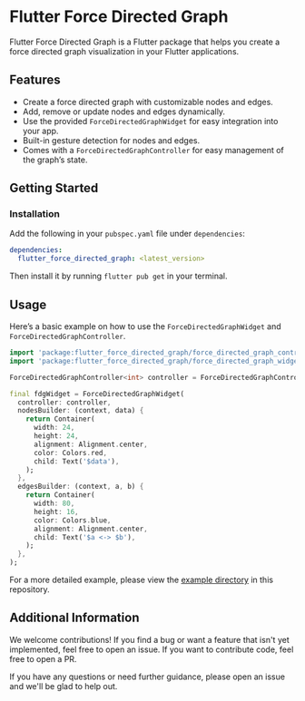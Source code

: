 # Flutter Force Directed Graph

Flutter Force Directed Graph is a Flutter package that helps you create a force directed graph visualization in your Flutter applications.

## Features

- Create a force directed graph with customizable nodes and edges.
- Add, remove or update nodes and edges dynamically.
- Use the provided `ForceDirectedGraphWidget` for easy integration into your app.
- Built-in gesture detection for nodes and edges.
- Comes with a `ForceDirectedGraphController` for easy management of the graph’s state.

## Getting Started

### Installation

Add the following in your `pubspec.yaml` file under `dependencies`:

```yaml
dependencies:
  flutter_force_directed_graph: <latest_version>
```

Then install it by running `flutter pub get` in your terminal.

## Usage

Here’s a basic example on how to use the `ForceDirectedGraphWidget` and `ForceDirectedGraphController`.

```dart
import 'package:flutter_force_directed_graph/force_directed_graph_controller.dart';
import 'package:flutter_force_directed_graph/force_directed_graph_widget.dart';

ForceDirectedGraphController<int> controller = ForceDirectedGraphController();

final fdgWidget = ForceDirectedGraphWidget(
  controller: controller,
  nodesBuilder: (context, data) {
    return Container(
      width: 24,
      height: 24,
      alignment: Alignment.center,
      color: Colors.red,
      child: Text('$data'),
    );
  },
  edgesBuilder: (context, a, b) {
    return Container(
      width: 80,
      height: 16,
      color: Colors.blue,
      alignment: Alignment.center,
      child: Text('$a <-> $b'),
    );
  },
);
```

For a more detailed example, please view the [example directory](https://github.com/SkywalkerDarren/flutter_force_directed_graph/tree/master/example) in this repository.

## Additional Information

We welcome contributions! If you find a bug or want a feature that isn't yet implemented, feel free to open an issue. If you want to contribute code, feel free to open a PR.

If you have any questions or need further guidance, please open an issue and we'll be glad to help out.
